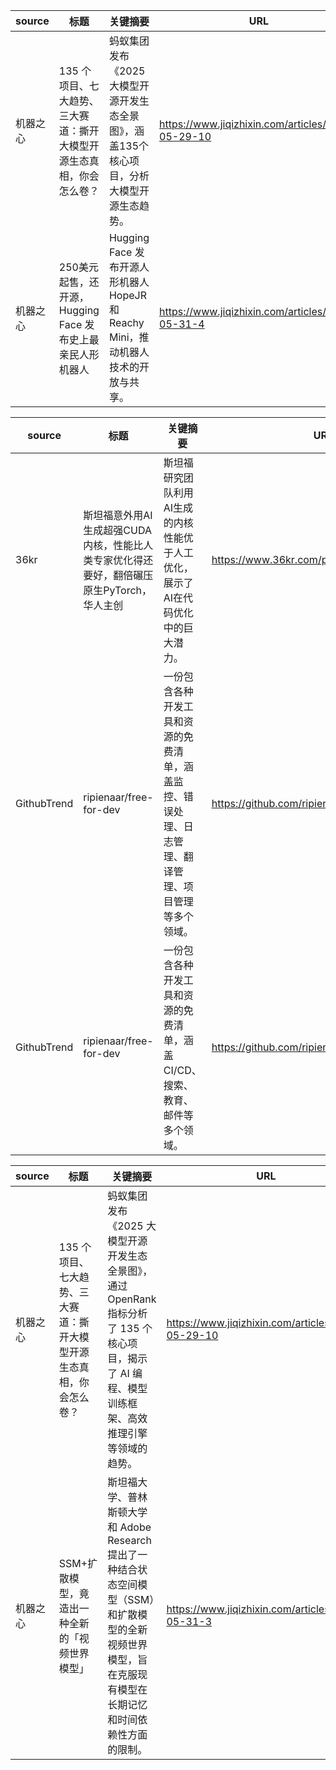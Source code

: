| source | 标题 | 关键摘要 | URL |
|---|---|---|---|
| 机器之心 | 135 个项目、七大趋势、三大赛道：撕开大模型开源生态真相，你会怎么卷？ | 蚂蚁集团发布《2025 大模型开源开发生态全景图》，涵盖135个核心项目，分析大模型开源生态趋势。 | https://www.jiqizhixin.com/articles/2025-05-29-10 |
| 机器之心 | 250美元起售，还开源，Hugging Face 发布史上最亲民人形机器人 | Hugging Face 发布开源人形机器人 HopeJR 和 Reachy Mini，推动机器人技术的开放与共享。 | https://www.jiqizhixin.com/articles/2025-05-31-4 |


| source | 标题 | 关键摘要 | URL |
|-------|------|---------|-----|
| 36kr | 斯坦福意外用AI生成超强CUDA内核，性能比人类专家优化得还要好，翻倍碾压原生PyTorch，华人主创 | 斯坦福研究团队利用AI生成的内核性能优于人工优化，展示了AI在代码优化中的巨大潜力。 | https://www.36kr.com/p/3315970366925056 |
| GithubTrend | ripienaar/free-for-dev | 一份包含各种开发工具和资源的免费清单，涵盖监控、错误处理、日志管理、翻译管理、项目管理等多个领域。 | https://github.com/ripienaar/free-for-dev |
| GithubTrend | ripienaar/free-for-dev | 一份包含各种开发工具和资源的免费清单，涵盖CI/CD、搜索、教育、邮件等多个领域。 | https://github.com/ripienaar/free-for-dev |


| source | 标题 | 关键摘要 | URL |
|---|---|---|---|
| 机器之心 | 135 个项目、七大趋势、三大赛道：撕开大模型开源生态真相，你会怎么卷？ | 蚂蚁集团发布《2025 大模型开源开发生态全景图》，通过 OpenRank 指标分析了 135 个核心项目，揭示了 AI 编程、模型训练框架、高效推理引擎等领域的趋势。 | https://www.jiqizhixin.com/articles/2025-05-29-10 |
| 机器之心 | SSM+扩散模型，竟造出一种全新的「视频世界模型」 | 斯坦福大学、普林斯顿大学和 Adobe Research 提出了一种结合状态空间模型（SSM）和扩散模型的全新视频世界模型，旨在克服现有模型在长期记忆和时间依赖性方面的限制。 | https://www.jiqizhixin.com/articles/2025-05-31-3 |